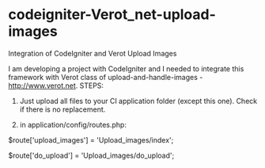 # codeigniter-Verot_net-upload-images
Integration of CodeIgniter and Verot Upload Images



I am developing a project with CodeIgniter and I needed to integrate this framework with Verot class of upload-and-handle-images - http://www.verot.net. STEPS:

1. Just upload all files to your CI application folder (except this one). Check if there is no replacement.

2. in application/config/routes.php: 

 $route['upload_images'] = 'Upload_images/index'; 

 $route['do_upload'] = 'Upload_images/do_upload';
